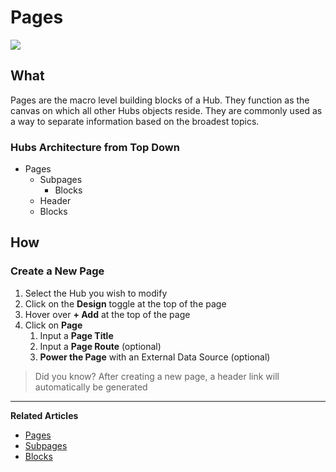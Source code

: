 # Pages 

![](../../assets/gifs/create-pages.gif)

## What
Pages are the macro level building blocks of a Hub. They function as the canvas on which all other Hubs objects reside. They are commonly used as a way to separate information based on the broadest topics. 

### Hubs Architecture from Top Down 

- Pages 
    - Subpages 
        - Blocks
    - Header
    - Blocks 

## How 

### Create a New Page

1. Select the Hub you wish to modify 
2. Click on the **Design** toggle at the top of the page 
3. Hover over **+ Add** at the top of the page 
4. Click on **Page**
    1. Input a **Page Title**
    2. Input a **Page Route** (optional) 
    3. **Power the Page** with an External Data Source (optional) 

 >Did you know? After creating a new page, a header link will automatically be generated

---
**Related Articles**
- [Pages](/documentation/getting-started/pages)
- [Subpages](/documentation/getting-started/subpages)
- [Blocks](/documentation/blocks)



